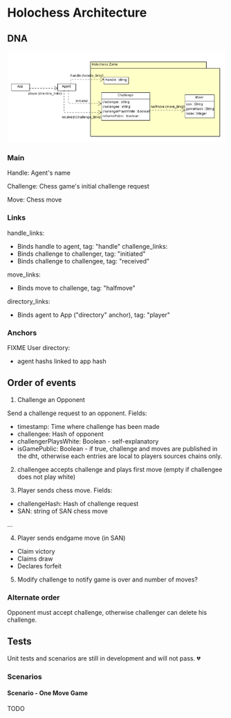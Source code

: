 # Holochess Architecture

## DNA

<img src="specs/holochessZome.png" />


### Main

Handle: Agent's name

Challenge: Chess game's initial challenge request

Move: Chess move



### Links

handle_links:
  - Binds handle to agent, tag: "handle"
challenge_links: 
  - Binds challenge to challenger, tag: "initiated"
  - Binds challenge to challengee, tag: "received"

move_links:
 - Binds move to challenge, tag: "halfmove"

directory_links: 
  - Binds agent to App ("directory" anchor), tag: "player"

### Anchors
FIXME
User directory:
  - agent hashs linked to app hash

  

## Order of events

1. Challenge an Opponent

Send a challenge request to an opponent. Fields:
 - timestamp: Time where challenge has been made
 - challengee: Hash of opponent
 - challengerPlaysWhite: Boolean - self-explanatory
 - isGamePublic: Boolean - if true, challenge and moves are published in the dht, otherwise each entries are local to players sources chains only.

 2. challengee accepts challenge and plays first move (empty if challengee does not play white)

 3. Player sends chess move. Fields:
  - challengeHash: Hash of challenge request
  - SAN: string of SAN chess move

  ...

  4. Player sends endgame move (in SAN)
   - Claim victory
   - Claims draw   
   - Declares forfeit

  5. Modify challenge to notify game is over and number of moves?


### Alternate order

Opponent must accept challenge, otherwise challenger can delete his challenge.



## Tests

Unit tests and scenarios are still in development and will not pass. :broken_heart:

### Scenarios

#### Scenario - One Move Game

TODO